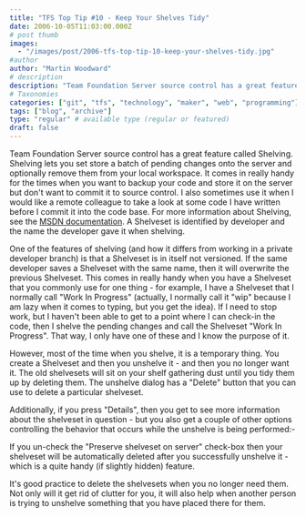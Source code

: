 ```yaml
---
title: "TFS Top Tip #10 - Keep Your Shelves Tidy"
date: 2006-10-05T11:03:00.000Z
# post thumb
images:
  - "/images/post/2006-tfs-top-tip-10-keep-your-shelves-tidy.jpg"
#author
author: "Martin Woodward"
# description
description: "Team Foundation Server source control has a great feature called Shelving."
# Taxonomies
categories: ["git", "tfs", "technology", "maker", "web", "programming"]
tags: ["blog", "archive"]
type: "regular" # available type (regular or featured)
draft: false
---
```


Team Foundation Server source control has a great feature called Shelving. Shelving lets you set store a batch of pending changes onto the server and optionally remove them from your local workspace. It comes in really handy for the times when you want to backup your code and store it on the server but don't want to commit it to source control. I also sometimes use it when I would like a remote colleague to take a look at some code I have written before I commit it into the code base. For more information about Shelving, see the [MSDN documentation](http://msdn2.microsoft.com/en-us/library/ms181403.aspx). A Shelveset is identified by developer and the name the developer gave it when shelving.

One of the features of shelving (and how it differs from working in a private developer branch) is that a Shelveset is in itself not versioned. If the same developer saves a Shelveset with the same name, then it will overwrite the previous Shelveset. This comes in really handy when you have a Shelveset that you commonly use for one thing - for example, I have a Shelveset that I normally call "Work In Progress" (actually, I normally call it "wip" because I am lazy when it comes to typing, but you get the idea). If I need to stop work, but I haven't been able to get to a point where I can check-in the code, then I shelve the pending changes and call the Shelveset "Work In Progress". That way, I only have one of these and I know the purpose of it.

However, most of the time when you shelve, it is a temporary thing. You create a Shelveset and then you unshelve it - and then you no longer want it. The old shelvesets will sit on your shelf gathering dust until you tidy them up by deleting them. The unshelve dialog has a "Delete" button that you can use to delete a particular shelveset.

Additionally, if you press "Details", then you get to see more information about the shelveset in question - but you also get a couple of other options controlling the behavior that occurs while the unshelve is being performed:-

If you un-check the "Preserve shelveset on server" check-box then your shelveset will be automatically deleted after you successfully unshelve it - which is a quite handy (if slightly hidden) feature.

It's good practice to delete the shelvesets when you no longer need them. Not only will it get rid of clutter for you, it will also help when another person is trying to unshelve something that you have placed there for them.
